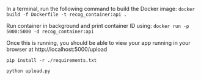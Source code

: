 In a terminal, run the following command to build the Docker image:
`docker build -f Dockerfile -t recog_container:api .`

Run container in background and print container ID using:
`docker run -p 5000:5000 -d recog_container:api`

Once this is running, you should be able to view your app running in your browser at http://localhost:5000/upload


`pip install -r ./requirements.txt`

`python upload.py`

